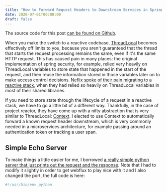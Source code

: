 ```yaml
---
title: "How to Forward Request Headers to Downstream Services in Spring Boot Webflux"
date: 2020-07-01T00:00:00
draft: false
---
```


The source code for this post [can be found on Github](https://github.com/nfisher23/reactive-programming-webflux/tree/master/context-api).

When you make the switch to a reactive codebase, [ThreadLocal](https://docs.oracle.com/javase/7/docs/api/java/lang/ThreadLocal.html) becomes effectively off limits to you, because you aren&#39;t guaranteed that the thread that starts the request processing remains the same, even if it&#39;s the same HTTP request. This has caused pain in many places: the original implementation of spring security, for example, relied very heavily on ThreadLocal variables to store state that happened in the start of the request, and then reuse the information stored in those variables later on to make access control decisions. [Neflix spoke of their pain migrating to a reactive stack](https://netflixtechblog.com/zuul-2-the-netflix-journey-to-asynchronous-non-blocking-systems-45947377fb5c), when they had relied so heavily on ThreadLocal variables in most of their shared libraries.

If you need to store state through the lifecycle of a request in a reactive stack, we have to go a little bit of a different way. Thankfully, in the case of project reactor, they have come up with a nifty abstraction that is very similar to ThreadLocal: [Context](https://projectreactor.io/docs/core/release/reference/#context). I elected to use Context to automatically forward a known request header downstream, which is very commonly needed in a microservices architecture, for example passing around an authentication token or tracking a user span.

## Simple Echo Server

To make things a little easier for me, I borrowed [a really simple python server that just prints out the request and the response](https://gist.github.com/huyng/814831). Note that I had to modify it slightly in order to get webflux to play nice with it and I also changed the port, the full code is here:

``` python
#!/usr/bin/env python
